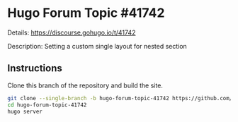 # Hugo Forum Topic #41742

Details: <https://discourse.gohugo.io/t/41742>

Description: Setting a custom single layout for nested section

## Instructions

Clone this branch of the repository and build the site.

```bash
git clone --single-branch -b hugo-forum-topic-41742 https://github.com/jmooring/hugo-testing hugo-forum-topic-41742
cd hugo-forum-topic-41742
hugo server
```
